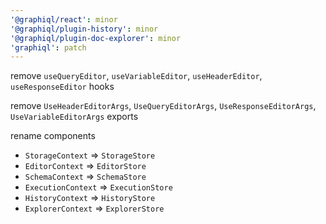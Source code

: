 ```yaml
---
'@graphiql/react': minor
'@graphiql/plugin-history': minor
'@graphiql/plugin-doc-explorer': minor
'graphiql': patch
---
```


remove `useQueryEditor`, `useVariableEditor`, `useHeaderEditor`, `useResponseEditor` hooks

remove `UseHeaderEditorArgs`, `UseQueryEditorArgs`, `UseResponseEditorArgs`, `UseVariableEditorArgs` exports

rename components

- `StorageContext` => `StorageStore`
- `EditorContext` => `EditorStore`
- `SchemaContext` => `SchemaStore`
- `ExecutionContext` => `ExecutionStore`
- `HistoryContext` => `HistoryStore`
- `ExplorerContext` => `ExplorerStore`
